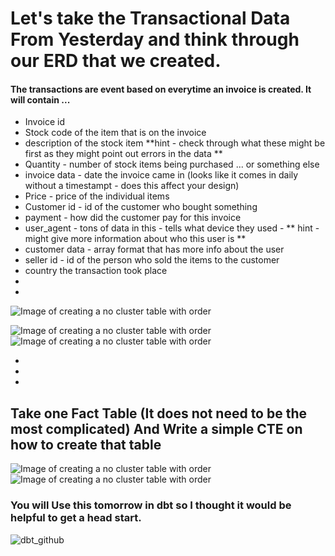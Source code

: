 # Let's take the Transactional Data From Yesterday and think through our ERD that we created.  
#### The transactions are event based on everytime an invoice is created.  It will contain ...
- Invoice id
- Stock code of the item that is on the invoice
- description of the stock item **hint - check through what these might be first as they might point out errors in the data **
- Quantity - number of stock items being purchased ... or something else 
- invoice data - date the invoice came in (looks like it comes in daily without a timestampt - does this affect your design)
- Price - price of the individual items 
- Customer id - id of the customer who bought something 
- payment - how did the customer pay for this invoice 
- user_agent - tons of data in this - tells what device they used - ** hint - might give more information about who this user is **
- customer data - array format that has more info about the user
- seller id - id of the person who sold the items to the customer 
- country the transaction took place
- 
- 
![Image of creating a no cluster table with order](https://github.com/kerrynakayama/developintelligence_data_engineering/blob/master/Day_01/LAB_01/IMAGES/Screen%20Shot%202020-07-05%20at%203.53.37%20PM.png)

![Image of creating a no cluster table with order](https://github.com/kerrynakayama/developintelligence_data_engineering/blob/master/Day_01/LAB_01/IMAGES/erd.jpg)
![Image of creating a no cluster table with order](https://github.com/kerrynakayama/developintelligence_data_engineering/blob/master/Day_01/LAB_01/IMAGES/erd2.png)

-
-
-

## Take one Fact Table (It does not need to be the most complicated) And Write a simple CTE on how to create that table 

![Image of creating a no cluster table with order](https://github.com/kerrynakayama/developintelligence_data_engineering/blob/master/Day_01/LAB_01/IMAGES/erd.jpg)
![Image of creating a no cluster table with order](https://github.com/kerrynakayama/developintelligence_data_engineering/blob/master/Day_01/LAB_01/IMAGES/erd2.png)

### You will Use this tomorrow in dbt so I thought it would be helpful to get a head start.  
![dbt_github](https://github.com/kerrynakayama/developintelligence_data_engineering/blob/master/Day_03/LAB_08/IMAGES/dbt1.png)
